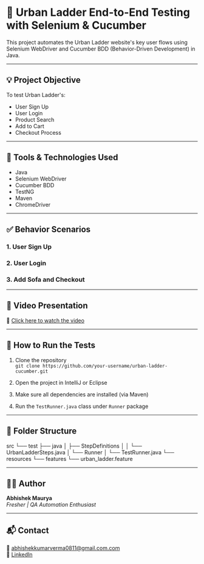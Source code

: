 
# 🛒 Urban Ladder End-to-End Testing with Selenium & Cucumber

This project automates the Urban Ladder website's key user flows using Selenium WebDriver and Cucumber BDD (Behavior-Driven Development) in Java.

---

## 💡 Project Objective

To test Urban Ladder's:
- User Sign Up
- User Login
- Product Search
- Add to Cart
- Checkout Process

---

## 🧪 Tools & Technologies Used

- Java
- Selenium WebDriver
- Cucumber BDD
- TestNG
- Maven
- ChromeDriver

---

## ✅ Behavior Scenarios

### 1. User Sign Up

### 2. User Login

### 3. Add Sofa and Checkout

---

## 🎥 Video Presentation


🔗 [Click here to watch the video](https://your-video-link.com)


---

## 🚀 How to Run the Tests

1. Clone the repository  
   `git clone https://github.com/your-username/urban-ladder-cucumber.git`

2. Open the project in IntelliJ or Eclipse

3. Make sure all dependencies are installed (via Maven)

4. Run the `TestRunner.java` class under `Runner` package

---

## 📁 Folder Structure

src └── test ├── java │ ├── StepDefinitions │ │ └── UrbanLadderSteps.java │ └── Runner │ └── TestRunner.java └── resources └── features └── urban_ladder.feature

---

## 🙋‍♂️ Author

**Abhishek Maurya**  
_Fresher | QA Automation Enthusiast_

---

## 📬 Contact

📧 abhishekkumarverma0811@gmail.com.com  
📘 [LinkedIn](https://www.linkedin.com/in/abhishek-maurya-7516b6218/)

